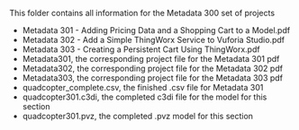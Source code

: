 This folder contains all information for the Metadata 300 set of projects 
* Metadata 301 - Adding Pricing Data and a Shopping Cart to a Model.pdf 
* Metadata 302 - Add a Simple ThingWorx Service to Vuforia Studio.pdf 
* Metadata 303 - Creating a Persistent Cart Using ThingWorx.pdf 
* Metadata301, the corresponding project file for the Metadata 301 pdf 
* Metadata302, the corresponding project file for the Metadata 302 pdf 
* Metadata303, the corresponding project file for the Metadata 303 pdf
* quadcopter_complete.csv, the finished .csv file for Metadata 301 
* quadcopter301.c3di, the completed c3di file for the model for this section 
* quadcopter301.pvz, the completed .pvz model for this section

